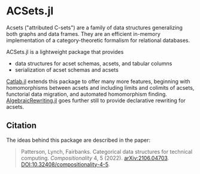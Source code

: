 


# ACSets.jl




Acsets ("attributed C-sets") are a family of data structures generalizing both graphs and data frames. They are an efficient in-memory implementation of a category-theoretic formalism for relational databases.


ACSets.jl is a lightweight package that provides


  * data structures for acset schemas, acsets, and tabular columns
  * serialization of acset schemas and acsets


[Catlab.jl](https://github.com/AlgebraicJulia/Catlab.jl) extends this package to offer many more features, beginning with homomorphisms between acsets and including limits and colimits of acsets, functorial data migration, and automated homomorphism finding. [AlgebraicRewriting.jl](https://github.com/AlgebraicJulia/AlgebraicRewriting.jl) goes further still to provide declarative rewriting for acsets.




## Citation


The ideas behind this package are described in the paper:


> Patterson, Lynch, Fairbanks. Categorical data structures for technical computing. *Compositionality* 4, 5 (2022). [arXiv:2106.04703](https://arxiv.org/abs/2106.04703). [DOI:10.32408/compositionality-4-5](https://doi.org/10.32408/compositionality-4-5).


